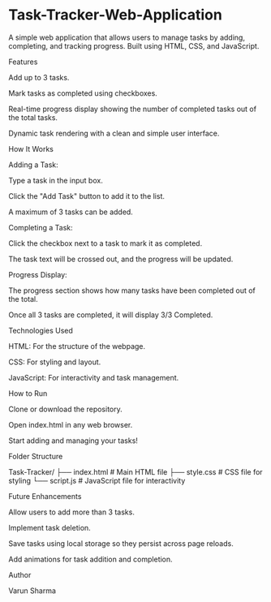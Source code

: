# Task-Tracker-Web-Application

A simple web application that allows users to manage tasks by adding, completing, and tracking progress. Built using HTML, CSS, and JavaScript.

Features

Add up to 3 tasks.

Mark tasks as completed using checkboxes.

Real-time progress display showing the number of completed tasks out of the total tasks.

Dynamic task rendering with a clean and simple user interface.

How It Works

Adding a Task:

Type a task in the input box.

Click the "Add Task" button to add it to the list.

A maximum of 3 tasks can be added.

Completing a Task:

Click the checkbox next to a task to mark it as completed.

The task text will be crossed out, and the progress will be updated.

Progress Display:

The progress section shows how many tasks have been completed out of the total.

Once all 3 tasks are completed, it will display 3/3 Completed.

Technologies Used

HTML: For the structure of the webpage.

CSS: For styling and layout.

JavaScript: For interactivity and task management.

How to Run

Clone or download the repository.

Open index.html in any web browser.

Start adding and managing your tasks!

Folder Structure

Task-Tracker/
├── index.html      # Main HTML file
├── style.css       # CSS file for styling
└── script.js       # JavaScript file for interactivity

Future Enhancements

Allow users to add more than 3 tasks.

Implement task deletion.

Save tasks using local storage so they persist across page reloads.

Add animations for task addition and completion.

Author

Varun Sharma
